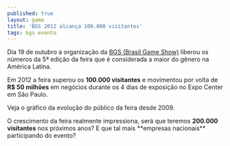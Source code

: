 ```yaml
---
published: true
layout: game
title: 'BGS 2012 alcança 100.000 visitantes'
tags: bgs evento
---
```

 </p>
Dia 19 de outubro a organiza&#231;&#227;o da <a href="http://www.brasilgameshow.com.br " target="_blank">BGS (Brasil Game Show)</a>
 liberou os n&#250;meros da 5&#170; edi&#231;&#227;o da feira que &#233; considerada a maior do g&#234;nero na Am&#233;rica Latina.</p>
 </p>
Em 2012 a feira superou os <strong>100.000 visitantes</strong>  e movimentou por volta de<strong> R$ 50 milh&#245;es</strong> em neg&#243;cios durante os 4 dias de exposi&#231;&#227;o no Expo Center em S&#227;o Paulo.</p>
 </p>
Veja o gr&#225;fico da evolu&#231;&#227;o do p&#250;blico da feira desde 2009.</p>

 </p>
O crescimento da feira realmente impressiona, ser&#225; que teremos <strong>200.000 visitantes</strong> nos pr&#243;ximos anos? E que tal mais **empresas nacionais** participando do evento?</p>
 </p>
